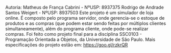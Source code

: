 Autoria:
Matheus de França Cabrini - NºUSP: 8937375
Rodrigo de Andrade Santos Weigert - NºUSP: 8937503
Este projeto é um simulador de loja online. É composto pelo programa servidor, onde gerencia-se o estoque de produtos e as compras (que podem estar sendo feitas por múltiplos clientes simultaneamente), além do programa cliente, onde pode-se realizar compras. Foi feito como projeto final para a disciplina SSC0103 - Programação Orientada a Objetos, da Universidade de São Paulo. Mais especificações do projeto estão em: https://goo.gl/rzkrQR
